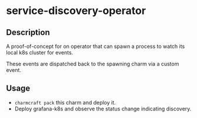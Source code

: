# service-discovery-operator

## Description

A proof-of-concept for on operator that can spawn a process to watch its local
k8s cluster for events.

These events are dispatched back to the spawning charm via a custom event.

## Usage

- `charmcraft pack` this charm and deploy it.
- Deploy grafana-k8s and observe the status change indicating discovery.

